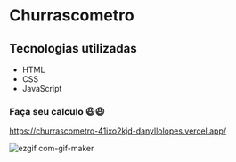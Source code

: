# Churrascometro
## Tecnologias utilizadas
<ul> 
  <li>HTML</li>
  <li>CSS</li>
  <li>JavaScript</li>
</ul>

### Faça seu calculo :smiley::smiley:
https://churrascometro-41ixo2kjd-danyllolopes.vercel.app/

![ezgif com-gif-maker](https://user-images.githubusercontent.com/63366574/117729110-c4e34d00-b1c0-11eb-9c02-26c6558963e6.gif)
